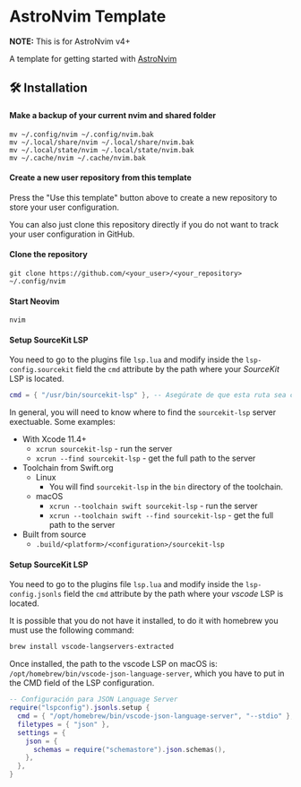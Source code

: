 # AstroNvim Template

**NOTE:** This is for AstroNvim v4+

A template for getting started with [AstroNvim](https://github.com/AstroNvim/AstroNvim)

## 🛠️ Installation

#### Make a backup of your current nvim and shared folder

```shell
mv ~/.config/nvim ~/.config/nvim.bak
mv ~/.local/share/nvim ~/.local/share/nvim.bak
mv ~/.local/state/nvim ~/.local/state/nvim.bak
mv ~/.cache/nvim ~/.cache/nvim.bak
```

#### Create a new user repository from this template

Press the "Use this template" button above to create a new repository to store your user configuration.

You can also just clone this repository directly if you do not want to track your user configuration in GitHub.

#### Clone the repository

```shell
git clone https://github.com/<your_user>/<your_repository> ~/.config/nvim
```

#### Start Neovim

```shell
nvim
```

#### Setup SourceKit LSP

You need to go to the plugins file `lsp.lua` and modify inside the `lsp-config.sourcekit` field the `cmd` attribute by the path where your *SourceKit* LSP is located.

```lua
cmd = { "/usr/bin/sourcekit-lsp" }, -- Asegúrate de que esta ruta sea correcta
```
In general, you will need to know where to find the `sourcekit-lsp` server exectuable. Some examples:

* With Xcode 11.4+
  * `xcrun sourcekit-lsp` - run the server
  * `xcrun --find sourcekit-lsp` - get the full path to the server
* Toolchain from Swift.org
  * Linux
    * You will find `sourcekit-lsp` in the `bin` directory of the toolchain.
  * macOS
    * `xcrun --toolchain swift sourcekit-lsp` - run the server
    * `xcrun --toolchain swift --find sourcekit-lsp` - get the full path to the server
* Built from source
  * `.build/<platform>/<configuration>/sourcekit-lsp`

#### Setup SourceKit LSP

You need to go to the plugins file `lsp.lua` and modify inside the `lsp-config.jsonls` field the `cmd` attribute by the path where your *vscode* LSP is located.

It is possible that you do not have it installed, to do it with homebrew you must use the following command:

```bash
brew install vscode-langservers-extracted
```

Once installed, the path to the vscode LSP on macOS is: `/opt/homebrew/bin/vscode-json-language-server`, which you have to put in the CMD field of the LSP configuration.

```lua
-- Configuración para JSON Language Server
require("lspconfig").jsonls.setup {
  cmd = { "/opt/homebrew/bin/vscode-json-language-server", "--stdio" }, -- Asegúrate de que el servidor LSP para JSON esté instalado
  filetypes = { "json" },
  settings = {
    json = {
      schemas = require("schemastore").json.schemas(),
    },
  },
}
```
